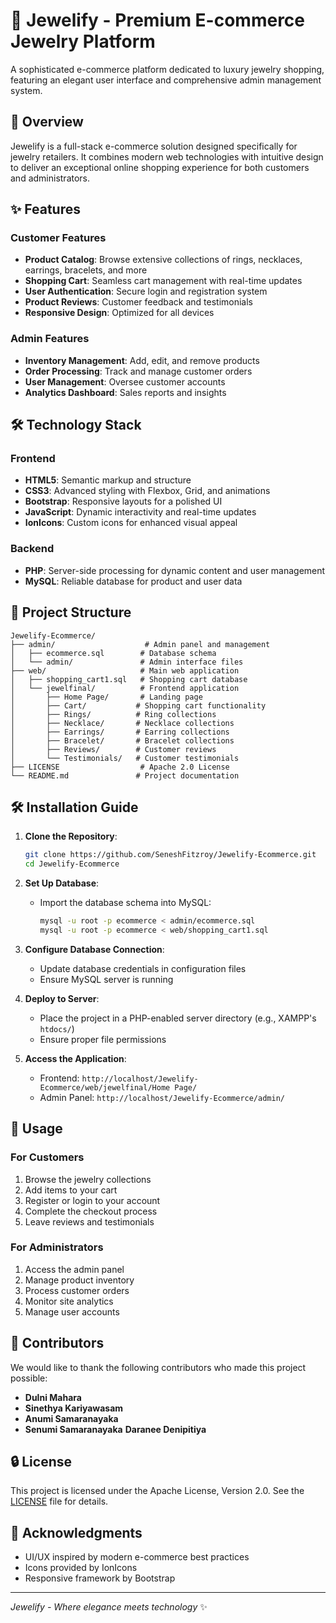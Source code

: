 # 💎 Jewelify - Premium E-commerce Jewelry Platform

A sophisticated e-commerce platform dedicated to luxury jewelry shopping, featuring an elegant user interface and comprehensive admin management system.

## 🚀 Overview

Jewelify is a full-stack e-commerce solution designed specifically for jewelry retailers. It combines modern web technologies with intuitive design to deliver an exceptional online shopping experience for both customers and administrators.

## ✨ Features

### Customer Features

- **Product Catalog**: Browse extensive collections of rings, necklaces, earrings, bracelets, and more
- **Shopping Cart**: Seamless cart management with real-time updates
- **User Authentication**: Secure login and registration system
- **Product Reviews**: Customer feedback and testimonials
- **Responsive Design**: Optimized for all devices

### Admin Features

- **Inventory Management**: Add, edit, and remove products
- **Order Processing**: Track and manage customer orders
- **User Management**: Oversee customer accounts
- **Analytics Dashboard**: Sales reports and insights

## 🛠️ Technology Stack

### Frontend

- **HTML5**: Semantic markup and structure
- **CSS3**: Advanced styling with Flexbox, Grid, and animations
- **Bootstrap**: Responsive layouts for a polished UI
- **JavaScript**: Dynamic interactivity and real-time updates
- **IonIcons**: Custom icons for enhanced visual appeal

### Backend

- **PHP**: Server-side processing for dynamic content and user management
- **MySQL**: Reliable database for product and user data

## 📁 Project Structure

```
Jewelify-Ecommerce/
├── admin/                    # Admin panel and management
│   ├── ecommerce.sql        # Database schema
│   └── admin/               # Admin interface files
├── web/                     # Main web application
│   ├── shopping_cart1.sql   # Shopping cart database
│   └── jewelfinal/          # Frontend application
│       ├── Home Page/       # Landing page
│       ├── Cart/           # Shopping cart functionality
│       ├── Rings/          # Ring collections
│       ├── Necklace/       # Necklace collections
│       ├── Earrings/       # Earring collections
│       ├── Bracelet/       # Bracelet collections
│       ├── Reviews/        # Customer reviews
│       └── Testimonials/   # Customer testimonials
├── LICENSE                  # Apache 2.0 License
└── README.md               # Project documentation
```

## 🛠️ Installation Guide

1. **Clone the Repository**:

   ```bash
   git clone https://github.com/SeneshFitzroy/Jewelify-Ecommerce.git
   cd Jewelify-Ecommerce
   ```

2. **Set Up Database**:

   - Import the database schema into MySQL:
     ```bash
     mysql -u root -p ecommerce < admin/ecommerce.sql
     mysql -u root -p ecommerce < web/shopping_cart1.sql
     ```

3. **Configure Database Connection**:

   - Update database credentials in configuration files
   - Ensure MySQL server is running

4. **Deploy to Server**:

   - Place the project in a PHP-enabled server directory (e.g., XAMPP's `htdocs/`)
   - Ensure proper file permissions

5. **Access the Application**:
   - Frontend: `http://localhost/Jewelify-Ecommerce/web/jewelfinal/Home Page/`
   - Admin Panel: `http://localhost/Jewelify-Ecommerce/admin/`

## 🎯 Usage

### For Customers

1. Browse the jewelry collections
2. Add items to your cart
3. Register or login to your account
4. Complete the checkout process
5. Leave reviews and testimonials

### For Administrators

1. Access the admin panel
2. Manage product inventory
3. Process customer orders
4. Monitor site analytics
5. Manage user accounts

## 👥 Contributors

We would like to thank the following contributors who made this project possible:

- **Dulni Mahara**
- **Sinethya Kariyawasam**
- **Anumi Samaranayaka**
- **Senumi Samaranayaka**
  **Daranee Denipitiya**

## 🔒 License

This project is licensed under the Apache License, Version 2.0. See the [LICENSE](LICENSE) file for details.

## 🌟 Acknowledgments

- UI/UX inspired by modern e-commerce best practices
- Icons provided by IonIcons
- Responsive framework by Bootstrap

---

_Jewelify - Where elegance meets technology_ ✨
